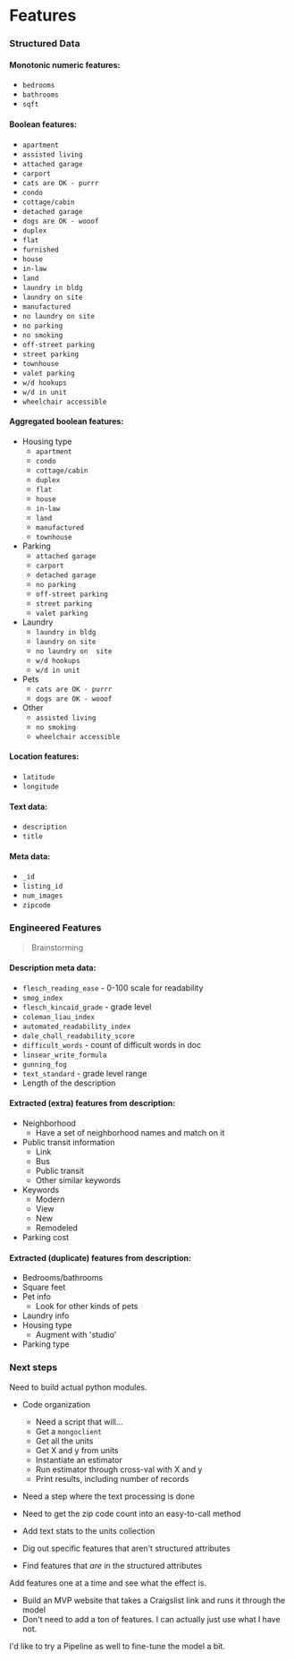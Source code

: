 Features
========

### Structured Data

#### Monotonic numeric features:

- `bedrooms`
- `bathrooms`
- `sqft`

#### Boolean features:

- `apartment`
- `assisted living`
- `attached garage`
- `carport`
- `cats are OK - purrr`
- `condo`
- `cottage/cabin`
- `detached garage`
- `dogs are OK - wooof`
- `duplex`
- `flat`
- `furnished`
- `house`
- `in-law`
- `land`
- `laundry in bldg`
- `laundry on site`
- `manufactured`
- `no laundry on site`
- `no parking`
- `no smoking`
- `off-street parking`
- `street parking`
- `townhouse`
- `valet parking`
- `w/d hookups`
- `w/d in unit`
- `wheelchair accessible`

#### Aggregated boolean features:

- Housing type
  - `apartment`
  - `condo`
  - `cottage/cabin`
  - `duplex`
  - `flat`
  - `house`
  - `in-law`
  - `land`
  - `manufactured`
  - `townhouse`
- Parking
  - `attached garage`
  - `carport`
  - `detached garage`
  - `no parking`
  - `off-street parking`
  - `street parking`
  - `valet parking`
- Laundry
  - `laundry in bldg`
  - `laundry on site`
  - `no laundry on  site`
  - `w/d hookups`
  - `w/d in unit`
- Pets
  - `cats are OK - purrr`
  - `dogs are OK - wooof`
- Other
  - `assisted living`
  - `no smoking`
  - `wheelchair accessible`

#### Location features:

- `latitude`
- `longitude`

#### Text data:

- `description`
- `title`

#### Meta data:

- `_id`
- `listing_id`
- `num_images`
- `zipcode`

### Engineered Features

> Brainstorming

#### Description meta data:

- `flesch_reading_ease` - 0-100 scale for readability
- `smog_index`
- `flesch_kincaid_grade` - grade level
- `coleman_liau_index`
- `automated_readability_index`
- `dale_chall_readability_score`
- `difficult_words` - count of difficult words in doc
- `linsear_write_formula`
- `gunning_fog`
- `text_standard` - grade level range
- Length of the description

#### Extracted (extra) features from description:

- Neighborhood
  - Have a set of neighborhood names and match on it
- Public transit information
  - Link
  - Bus
  - Public transit
  - Other similar keywords
- Keywords
  - Modern
  - View
  - New
  - Remodeled
- Parking cost

#### Extracted (duplicate) features from description:

- Bedrooms/bathrooms
- Square feet
- Pet info
  - Look for other kinds of pets
- Laundry info
- Housing type
  - Augment with 'studio'
- Parking type

### Next steps

Need to build actual python modules.

- Code organization
  - Need a script that will...
  - Get a `mongoclient`
  - Get all the units
  - Get X and y from units
  - Instantiate an estimator
  - Run estimator through cross-val with X and y
  - Print results, including number of records

- Need a step where the text processing is done
- Need to get the zip code count into an easy-to-call method


- Add text stats to the units collection
- Dig out specific features that aren't structured attributes
- Find features that *are* in the structured attributes

Add features one at a time and see what the effect is.

- Build an MVP website that takes a Craigslist link and runs it through the
model
- Don't need to add a ton of features. I can actually just use what I have not.

I'd like to try a Pipeline as well to fine-tune the model a bit.